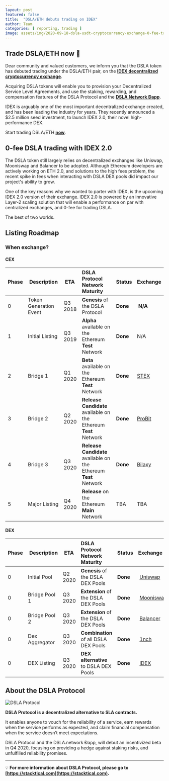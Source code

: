 ```yaml
---
layout: post
featured: false
title:  "DSLA/ETH debuts trading on IDEX"
author: Team
categories: [ reporting, trading ]
image: assets/img/2020-09-18-dsla-usdt-cryptocurrency-exchange-0-fee-trading-idex.jpg
---
```


## Trade DSLA/ETH now 🚀

Dear community and valued customers, we inform you that the DSLA token has debuted trading under the DSLA/ETH pair, on the **[IDEX decentralized cryptocurrency exchange](https://exchange.idex.io/trading/DSLA-ETH)**.

Acquiring DSLA tokens will enable you to provision your Decentralized Service Level Agreements, and use the staking, rewarding, and compensation features of the DSLA Protocol and the **[DSLA Network Ðapp](https://dsla.network)**.

IDEX is arguably one of the most important decentralized exchange created, and has been leading the industry for years. They recently announced a $2.5 million seed investment, to launch IDEX 2.0, their novel high-performance DEX.

Start trading DSLA/ETH  **[now](https://exchange.idex.io/trading/DSLA-ETH)**.

## 0-fee DSLA trading with IDEX 2.0

The DSLA token still largely relies on decentralized exchanges like Uniswap, Mooniswap and Balancer to be adopted. Although Ethereum developers are actively working on ETH 2.0, and solutions to the high fees problem, the recent spike in fees when interacting with DSLA DEX pools did impact our project's ability to grow.

One of the key reasons why we wanted to parter with IDEX, is the upcoming IDEX 2.0 version of their exchange. IDEX 2.0 is powered by an innovative Layer-2 scaling solution that will enable a performance on par with centralized exchanges, and 0-fee for trading DSLA. 

The best of two worlds.

## Listing Roadmap
### When exchange?

#### CEX 

| Phase        | Description           | ETA           | DSLA Protocol Network Maturity | Status           | Exchange 
| :------------- | :------------- | :------------- | :------------- | :------------- | :------------- |
| 0 | Token Generation Event| Q3 2018 | **Genesis** of the DSLA Protocol | **Done** | **N/A**
| 1 | Initial Listing | Q3 2019 | **Alpha** available on the Ethereum **Test** Network | **Done** | N/A
| 2 | Bridge 1 | Q1 2020 | **Beta** available on the Ethereum **Test** Network  | **Done** | [STEX](https://app.stex.com/en/trade/pair/ETH/DSLA/1)
| 3 | Bridge 2 | Q2 2020 | **Release Candidate** available on the Ethereum **Test** Network  | **Done** | [ProBit](https://www.probit.com/app/exchange/DSLA-USDT)
| 4 | Bridge 3 | Q3 2020 | **Release Candidate** available on the Ethereum **Test** Network  | **Done**  | [Bilaxy](https://bilaxy.com/trade/DSLA_USDT)
| 5 | Major Listing | Q4 2020 | **Release** on the Ethereum **Main** Network | TBA | TBA

#### DEX

| Phase        | Description           | ETA           | DSLA Protocol Network Maturity | Status           | Exchange 
| :------------- | :------------- | :------------- | :------------- | :------------- | :------------- |
| 0 | Initial Pool | Q2 2020 | **Genesis** of the DSLA DEX Pools | **Done** | [Uniswap](https://uniswap.info/pair/0xd0fbb87e47da9987d345dbdf3a34d4266cf5ebe9)
| 0 | Bridge Pool 1 | Q3 2020 | **Extension** of the DSLA DEX Pools | **Done** | [Mooniswap](https://mooniswap.info/pair/0xd3FE251864dD3D69D47EBB0F530c8541856aA6BB)
| 0 | Bridge Pool 2 | Q3 2020 | **Extension** of the DSLA DEX Pools | **Done** | [Balancer](https://pools.balancer.exchange/#/pool/0xdff4f867855fd7db4d240b60fd0a88f6a049427a/)
| 0 | Dex Aggregator | Q3 2020 | **Combination** of all DSLA DEX Pools | **Done** | [1nch](https://1inch.exchange/#/DSLA/ETH)
| 0 | DEX Listing | Q3 2020 | **DEX alternative** to DSLA DEX Pools | **Done** | [IDEX](https://exchange.idex.io/trading/DSLA-ETH)

## About the DSLA Protocol

![DSLA Protocol](https://storage.googleapis.com/stacktical-public/dsla-protocol_by_stacktical.png) 

**DSLA Protocol is a decentralized alternative to SLA contracts.**

It enables anyone to vouch for the reliability of a service, earn rewards when the service performs as expected, and claim financial compensation when the service doesn’t meet expectations. 

DSLA Protocol and the DSLA.network Ðapp, will debut an incentivized beta in Q4 2020, focusing on providing a hedge against staking risks, and unfulfilled reliability promises.

---

💡 **For more information about DSLA Protocol, please go to [https://stacktical.com](https://stacktical.com).**
